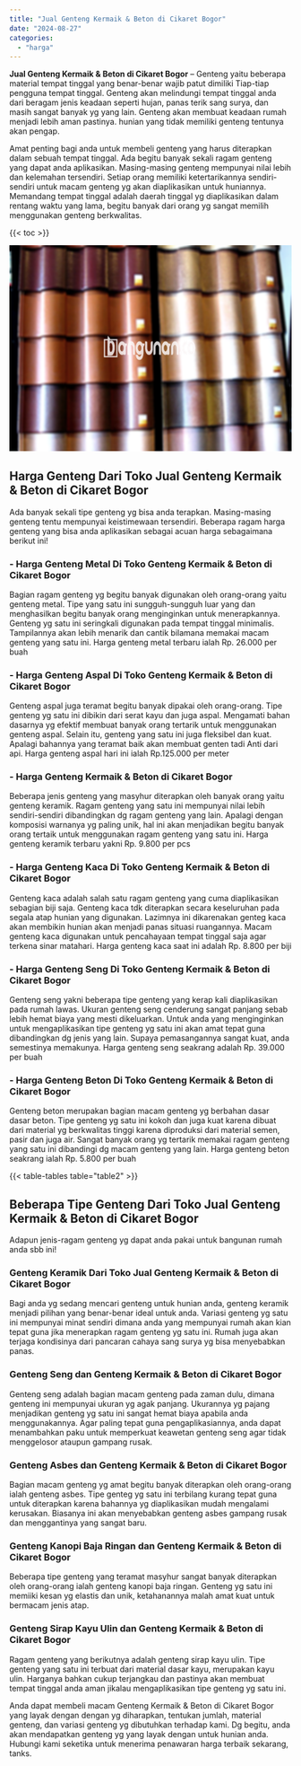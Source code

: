 ```yaml
---
title: "Jual Genteng Kermaik & Beton di Cikaret Bogor"
date: "2024-08-27"
categories: 
  - "harga"
---
```


**Jual Genteng Kermaik & Beton di Cikaret Bogor** – Genteng yaitu beberapa material tempat tinggal yang benar-benar wajib patut dimiliki Tiap-tiap pengguna tempat tinggal. Genteng akan melindungi tempat tinggal anda dari beragam jenis keadaan seperti hujan, panas terik sang surya, dan masih sangat banyak yg yang lain. Genteng akan membuat keadaan rumah menjadi lebih aman pastinya. hunian yang tidak memiliki genteng tentunya akan pengap.

Amat penting bagi anda untuk membeli genteng yang harus diterapkan dalam sebuah tempat tinggal. Ada begitu banyak sekali ragam genteng yang dapat anda aplikasikan. Masing-masing genteng mempunyai nilai lebih dan kelemahan tersendiri. Setiap orang memiliki ketertarikannya sendiri-sendiri untuk macam genteng yg akan diaplikasikan untuk huniannya. Memandang tempat tinggal adalah daerah tinggal yg diaplikasikan dalam rentang waktu yang lama, begitu banyak dari orang yg sangat memilih menggunakan genteng berkwalitas.

{{< toc >}}

![Jual Genteng Kermaik & Beton di Cikaret Bogor](/images/genteng-minimalis-murah13.png)

## Harga Genteng Dari Toko Jual Genteng Kermaik & Beton di Cikaret Bogor

Ada banyak sekali tipe genteng yg bisa anda terapkan. Masing-masing genteng tentu mempunyai keistimewaan tersendiri. Beberapa ragam harga genteng yang bisa anda aplikasikan sebagai acuan harga sebagaimana berikut ini!

### \- Harga Genteng Metal Di Toko Genteng Kermaik & Beton di Cikaret Bogor

Bagian ragam genteng yg begitu banyak digunakan oleh orang-orang yaitu genteng metal. Tipe yang satu ini sungguh-sungguh luar yang dan menghasilkan begitu banyak orang menginginkan untuk menerapkannya. Genteng yg satu ini seringkali digunakan pada tempat tinggal minimalis. Tampilannya akan lebih menarik dan cantik bilamana memakai macam genteng yang satu ini. Harga genteng metal terbaru ialah Rp. 26.000 per buah

### \- Harga Genteng Aspal Di Toko Genteng Kermaik & Beton di Cikaret Bogor

Genteng aspal juga teramat begitu banyak dipakai oleh orang-orang. Tipe genteng yg satu ini dibikin dari serat kayu dan juga aspal. Mengamati bahan dasarnya yg efektif membuat banyak orang tertarik untuk menggunakan genteng aspal. Selain itu, genteng yang satu ini juga fleksibel dan kuat. Apalagi bahannya yang teramat baik akan membuat genten tadi Anti dari api. Harga genteng aspal hari ini ialah Rp.125.000 per meter

### \- Harga Genteng Kermaik & Beton di Cikaret Bogor

Beberapa jenis genteng yang masyhur diterapkan oleh banyak orang yaitu genteng keramik. Ragam genteng yang satu ini mempunyai nilai lebih sendiri-sendiri dibandingkan dg ragam genteng yang lain. Apalagi dengan komposisi warnanya yg paling unik, hal ini akan menjadikan begitu banyak orang tertaik untuk menggunakan ragam genteng yang satu ini. Harga genteng keramik terbaru yakni Rp. 9.800 per pcs

### \- Harga Genteng Kaca Di Toko Genteng Kermaik & Beton di Cikaret Bogor

Genteng kaca adalah salah satu ragam genteng yang cuma diaplikasikan sebagian biji saja. Genteng kaca tdk diterapkan secara keseluruhan pada segala atap hunian yang digunakan. Lazimnya ini dikarenakan genteg kaca akan membikin hunian akan menjadi panas situasi ruangannya. Macam genteng kaca digunakan untuk pencahayaan tempat tinggal saja agar terkena sinar matahari. Harga genteng kaca saat ini adalah Rp. 8.800 per biji

### \- Harga Genteng Seng Di Toko Genteng Kermaik & Beton di Cikaret Bogor

Genteng seng yakni beberapa tipe genteng yang kerap kali diaplikasikan pada rumah lawas. Ukuran genteng seng cenderung sangat panjang sebab lebih hemat biaya yang mesti dikeluarkan. Untuk anda yang menginginkan untuk mengaplikasikan tipe genteng yg satu ini akan amat tepat guna dibandingkan dg jenis yang lain. Supaya pemasangannya sangat kuat, anda semestinya memakunya. Harga genteng seng seakrang adalah Rp. 39.000 per buah

### \- Harga Genteng Beton Di Toko Genteng Kermaik & Beton di Cikaret Bogor

Genteng beton merupakan bagian macam genteng yg berbahan dasar dasar beton. Tipe genteng yg satu ini kokoh dan juga kuat karena dibuat dari material yg berkwalitas tinggi karena diproduksi dari material semen, pasir dan juga air. Sangat banyak orang yg tertarik memakai ragam genteng yang satu ini dibandingi dg macam genteng yang lain. Harga genteng beton seakrang ialah Rp. 5.800 per buah

{{< table-tables table="table2" >}}

## Beberapa Tipe Genteng Dari Toko Jual Genteng Kermaik & Beton di Cikaret Bogor

Adapun jenis-ragam genteng yg dapat anda pakai untuk bangunan rumah anda sbb ini!

### Genteng Keramik Dari Toko Jual Genteng Kermaik & Beton di Cikaret Bogor

Bagi anda yg sedang mencari genteng untuk hunian anda, genteng keramik menjadi pilihan yang benar-benar ideal untuk anda. Variasi genteng yg satu ini mempunyai minat sendiri dimana anda yang mempunyai rumah akan kian tepat guna jika menerapkan ragam genteng yg satu ini. Rumah juga akan terjaga kondisinya dari pancaran cahaya sang surya yg bisa menyebabkan panas.

### Genteng Seng dan Genteng Kermaik & Beton di Cikaret Bogor

Genteng seng adalah bagian macam genteng pada zaman dulu, dimana genteng ini mempunyai ukuran yg agak panjang. Ukurannya yg pajang menjadikan genteng yg satu ini sangat hemat biaya apabila anda menggunakannya. Agar paling tepat guna pengaplikasiannya, anda dapat menambahkan paku untuk memperkuat keawetan genteng seng agar tidak menggelosor ataupun gampang rusak.

### Genteng Asbes dan Genteng Kermaik & Beton di Cikaret Bogor

Bagian macam genteng yg amat begitu banyak diterapkan oleh orang-orang ialah genteng asbes. Tipe genteg yg satu ini terbilang kurang tepat guna untuk diterapkan karena bahannya yg diaplikasikan mudah mengalami kerusakan. Biasanya ini akan menyebabkan genteng asbes gampang rusak dan menggantinya yang sangat baru.

### Genteng Kanopi Baja Ringan dan Genteng Kermaik & Beton di Cikaret Bogor

Beberapa tipe genteng yang teramat masyhur sangat banyak diterapkan oleh orang-orang ialah genteng kanopi baja ringan. Genteng yg satu ini memiiki kesan yg elastis dan unik, ketahanannya malah amat kuat untuk bermacam jenis atap.

### Genteng Sirap Kayu Ulin dan Genteng Kermaik & Beton di Cikaret Bogor

Ragam genteng yang berikutnya adalah genteng sirap kayu ulin. Tipe genteng yang satu ini terbuat dari material dasar kayu, merupakan kayu ulin. Harganya bahkan cukup terjangkau dan pastinya akan membuat tempat tinggal anda aman jikalau mengaplikasikan tipe genteng yg satu ini.

Anda dapat membeli macam Genteng Kermaik & Beton di Cikaret Bogor yang layak dengan dengan yg diharapkan, tentukan jumlah, material genteng, dan variasi genteng yg dibutuhkan terhadap kami. Dg begitu, anda akan mendapatkan genteng yg yang layak dengan untuk hunian anda. Hubungi kami seketika untuk menerima penawaran harga terbaik sekarang, tanks.

